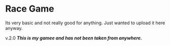 # Race Game
Its very basic and not really good for anything. Just wanted to upload it here anyway.


v.2.0
***This is my gamee and has not been taken from anywhere.***
